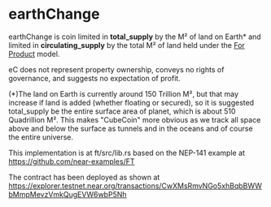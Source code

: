 # earthChange
earthChange is coin limited in **total_supply** by the M² of land on Earth* and limited in **circulating_supply** by the total M² of land held under the [For Product](https://docs.google.com/document/d/1cRYLXIQnNWfXNU88UvxdlKgdLfOyoXSvl4xyp6xytMU/) model.

eC does not represent property ownership, conveys no rights of governance, and suggests no expectation of profit.

(*)The land on Earth is currently around 150 Trillion M², but that may increase if land is added (whether floating or secured), so it is suggested total_supply be the entire surface area of planet, which is about 510 Quadrillion M².  This makes "CubeCoin" more obvious as we track all space above and below the surface as tunnels and in the oceans and of course the entire universe.

This implementation is at ft/src/lib.rs based on the NEP-141 example at https://github.com/near-examples/FT

The contract has been deployed as shown at https://explorer.testnet.near.org/transactions/CwXMsRmvNGo5xhBqbBWWbMmpMevzVmkQugEVW6wbP5Nh
